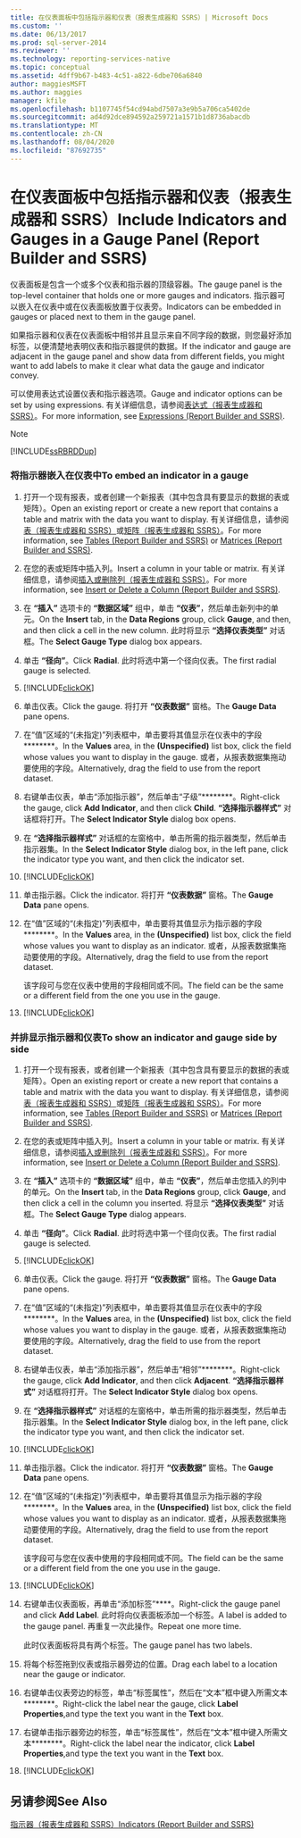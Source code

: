 ```yaml
---
title: 在仪表面板中包括指示器和仪表（报表生成器和 SSRS）| Microsoft Docs
ms.custom: ''
ms.date: 06/13/2017
ms.prod: sql-server-2014
ms.reviewer: ''
ms.technology: reporting-services-native
ms.topic: conceptual
ms.assetid: 4dff9b67-b483-4c51-a822-6dbe706a6840
author: maggiesMSFT
ms.author: maggies
manager: kfile
ms.openlocfilehash: b1107745f54cd94abd7507a3e9b5a706ca5402de
ms.sourcegitcommit: ad4d92dce894592a259721a1571b1d8736abacdb
ms.translationtype: MT
ms.contentlocale: zh-CN
ms.lasthandoff: 08/04/2020
ms.locfileid: "87692735"
---
```

# <a name="include-indicators-and-gauges-in-a-gauge-panel-report-builder-and-ssrs"></a><span data-ttu-id="35731-102">在仪表面板中包括指示器和仪表（报表生成器和 SSRS）</span><span class="sxs-lookup"><span data-stu-id="35731-102">Include Indicators and Gauges in a Gauge Panel (Report Builder and SSRS)</span></span>
  <span data-ttu-id="35731-103">仪表面板是包含一个或多个仪表和指示器的顶级容器。</span><span class="sxs-lookup"><span data-stu-id="35731-103">The gauge panel is the top-level container that holds one or more gauges and indicators.</span></span> <span data-ttu-id="35731-104">指示器可以嵌入在仪表中或在仪表面板放置于仪表旁。</span><span class="sxs-lookup"><span data-stu-id="35731-104">Indicators can be embedded in gauges or placed next to them in the gauge panel.</span></span>  
  
 <span data-ttu-id="35731-105">如果指示器和仪表在仪表面板中相邻并且显示来自不同字段的数据，则您最好添加标签，以便清楚地表明仪表和指示器提供的数据。</span><span class="sxs-lookup"><span data-stu-id="35731-105">If the indicator and gauge are adjacent in the gauge panel and show data from different fields, you might want to add labels to make it clear what data the gauge and indicator convey.</span></span>  
  
 <span data-ttu-id="35731-106">可以使用表达式设置仪表和指示器选项。</span><span class="sxs-lookup"><span data-stu-id="35731-106">Gauge and indicator options can be set by using expressions.</span></span> <span data-ttu-id="35731-107">有关详细信息，请参阅[表达式（报表生成器和 SSRS）](expressions-report-builder-and-ssrs.md)。</span><span class="sxs-lookup"><span data-stu-id="35731-107">For more information, see [Expressions &#40;Report Builder and SSRS&#41;](expressions-report-builder-and-ssrs.md).</span></span>  
  
> [!NOTE]  
>  [!INCLUDE[ssRBRDDup](../../includes/ssrbrddup-md.md)]  
  
### <a name="to-embed-an-indicator-in-a-gauge"></a><span data-ttu-id="35731-108">将指示器嵌入在仪表中</span><span class="sxs-lookup"><span data-stu-id="35731-108">To embed an indicator in a gauge</span></span>  
  
1.  <span data-ttu-id="35731-109">打开一个现有报表，或者创建一个新报表（其中包含具有要显示的数据的表或矩阵）。</span><span class="sxs-lookup"><span data-stu-id="35731-109">Open an existing report or create a new report that contains a table and matrix with the data you want to display.</span></span> <span data-ttu-id="35731-110">有关详细信息，请参阅[表（报表生成器和 SSRS）](tables-report-builder-and-ssrs.md)或[矩阵（报表生成器和 SSRS）](create-a-matrix-report-builder-and-ssrs.md)。</span><span class="sxs-lookup"><span data-stu-id="35731-110">For more information, see [Tables &#40;Report Builder  and SSRS&#41;](tables-report-builder-and-ssrs.md) or [Matrices &#40;Report Builder and SSRS&#41;](create-a-matrix-report-builder-and-ssrs.md).</span></span>  
  
2.  <span data-ttu-id="35731-111">在您的表或矩阵中插入列。</span><span class="sxs-lookup"><span data-stu-id="35731-111">Insert a column in your table or matrix.</span></span> <span data-ttu-id="35731-112">有关详细信息，请参阅[插入或删除列（报表生成器和 SSRS）](insert-or-delete-a-column-report-builder-and-ssrs.md)。</span><span class="sxs-lookup"><span data-stu-id="35731-112">For more information, see [Insert or Delete a Column &#40;Report Builder and SSRS&#41;](insert-or-delete-a-column-report-builder-and-ssrs.md).</span></span>  
  
3.  <span data-ttu-id="35731-113">在 **“插入”** 选项卡的 **“数据区域”** 组中，单击 **“仪表”**，然后单击新列中的单元。</span><span class="sxs-lookup"><span data-stu-id="35731-113">On the **Insert** tab, in the **Data Regions** group, click **Gauge**, and then, and then click a cell in the new column.</span></span> <span data-ttu-id="35731-114">此时将显示 **“选择仪表类型”** 对话框。</span><span class="sxs-lookup"><span data-stu-id="35731-114">The **Select Gauge Type** dialog box appears.</span></span>  
  
4.  <span data-ttu-id="35731-115">单击 **“径向”**。</span><span class="sxs-lookup"><span data-stu-id="35731-115">Click **Radial**.</span></span> <span data-ttu-id="35731-116">此时将选中第一个径向仪表。</span><span class="sxs-lookup"><span data-stu-id="35731-116">The first radial gauge is selected.</span></span>  
  
5.  [!INCLUDE[clickOK](../../../includes/clickok-md.md)]  
  
6.  <span data-ttu-id="35731-117">单击仪表。</span><span class="sxs-lookup"><span data-stu-id="35731-117">Click the gauge.</span></span> <span data-ttu-id="35731-118">将打开 **“仪表数据”** 窗格。</span><span class="sxs-lookup"><span data-stu-id="35731-118">The **Gauge Data** pane opens.</span></span>  
  
7.  <span data-ttu-id="35731-119">在“值”区域的“(未指定)”列表框中，单击要将其值显示在仪表中的字段\*\*\*\*\*\*\*\*。</span><span class="sxs-lookup"><span data-stu-id="35731-119">In the **Values** area, in the **(Unspecified)** list box, click the field whose values you want to display in the gauge.</span></span> <span data-ttu-id="35731-120">或者，从报表数据集拖动要使用的字段。</span><span class="sxs-lookup"><span data-stu-id="35731-120">Alternatively, drag the field to use from the report dataset.</span></span>  
  
8.  <span data-ttu-id="35731-121">右键单击仪表，单击“添加指示器”，然后单击“子级”\*\*\*\*\*\*\*\*。</span><span class="sxs-lookup"><span data-stu-id="35731-121">Right-click the gauge, click **Add Indicator**, and then click **Child**.</span></span> <span data-ttu-id="35731-122">**“选择指示器样式”** 对话框将打开。</span><span class="sxs-lookup"><span data-stu-id="35731-122">The **Select Indicator Style** dialog box opens.</span></span>  
  
9. <span data-ttu-id="35731-123">在 **“选择指示器样式”** 对话框的左窗格中，单击所需的指示器类型，然后单击指示器集。</span><span class="sxs-lookup"><span data-stu-id="35731-123">In the **Select Indicator Style** dialog box, in the left pane, click the indicator type you want, and then click the indicator set.</span></span>  
  
10. [!INCLUDE[clickOK](../../../includes/clickok-md.md)]  
  
11. <span data-ttu-id="35731-124">单击指示器。</span><span class="sxs-lookup"><span data-stu-id="35731-124">Click the indicator.</span></span> <span data-ttu-id="35731-125">将打开 **“仪表数据”** 窗格。</span><span class="sxs-lookup"><span data-stu-id="35731-125">The **Gauge Data** pane opens.</span></span>  
  
12. <span data-ttu-id="35731-126">在“值”区域的“(未指定)”列表框中，单击要将其值显示为指示器的字段\*\*\*\*\*\*\*\*。</span><span class="sxs-lookup"><span data-stu-id="35731-126">In the **Values** area, in the **(Unspecified)** list box, click the field whose values you want to display as an indicator.</span></span> <span data-ttu-id="35731-127">或者，从报表数据集拖动要使用的字段。</span><span class="sxs-lookup"><span data-stu-id="35731-127">Alternatively, drag the field to use from the report dataset.</span></span>  
  
     <span data-ttu-id="35731-128">该字段可与您在仪表中使用的字段相同或不同。</span><span class="sxs-lookup"><span data-stu-id="35731-128">The field can be the same or a different field from the one you use in the gauge.</span></span>  
  
13. [!INCLUDE[clickOK](../../../includes/clickok-md.md)]  
  
### <a name="to-show-an-indicator-and-gauge-side-by-side"></a><span data-ttu-id="35731-129">并排显示指示器和仪表</span><span class="sxs-lookup"><span data-stu-id="35731-129">To show an indicator and gauge side by side</span></span>  
  
1.  <span data-ttu-id="35731-130">打开一个现有报表，或者创建一个新报表（其中包含具有要显示的数据的表或矩阵）。</span><span class="sxs-lookup"><span data-stu-id="35731-130">Open an existing report or create a new report that contains a table and matrix with the data you want to display.</span></span> <span data-ttu-id="35731-131">有关详细信息，请参阅[表（报表生成器和 SSRS）](tables-report-builder-and-ssrs.md)或[矩阵（报表生成器和 SSRS）](create-a-matrix-report-builder-and-ssrs.md)。</span><span class="sxs-lookup"><span data-stu-id="35731-131">For more information, see [Tables &#40;Report Builder  and SSRS&#41;](tables-report-builder-and-ssrs.md) or [Matrices &#40;Report Builder and SSRS&#41;](create-a-matrix-report-builder-and-ssrs.md).</span></span>  
  
2.  <span data-ttu-id="35731-132">在您的表或矩阵中插入列。</span><span class="sxs-lookup"><span data-stu-id="35731-132">Insert a column in your table or matrix.</span></span> <span data-ttu-id="35731-133">有关详细信息，请参阅[插入或删除列（报表生成器和 SSRS）](insert-or-delete-a-column-report-builder-and-ssrs.md)。</span><span class="sxs-lookup"><span data-stu-id="35731-133">For more information, see [Insert or Delete a Column &#40;Report Builder and SSRS&#41;](insert-or-delete-a-column-report-builder-and-ssrs.md).</span></span>  
  
3.  <span data-ttu-id="35731-134">在 **“插入”** 选项卡的 **“数据区域”** 组中，单击 **“仪表”**，然后单击您插入的列中的单元。</span><span class="sxs-lookup"><span data-stu-id="35731-134">On the **Insert** tab, in the **Data Regions** group, click **Gauge**, and then click a cell in the column you inserted.</span></span> <span data-ttu-id="35731-135">将显示 **“选择仪表类型”** 对话框。</span><span class="sxs-lookup"><span data-stu-id="35731-135">The **Select Gauge Type** dialog appears.</span></span>  
  
4.  <span data-ttu-id="35731-136">单击 **“径向”**。</span><span class="sxs-lookup"><span data-stu-id="35731-136">Click **Radial**.</span></span> <span data-ttu-id="35731-137">此时将选中第一个径向仪表。</span><span class="sxs-lookup"><span data-stu-id="35731-137">The first radial gauge is selected.</span></span>  
  
5.  [!INCLUDE[clickOK](../../../includes/clickok-md.md)]  
  
6.  <span data-ttu-id="35731-138">单击仪表。</span><span class="sxs-lookup"><span data-stu-id="35731-138">Click the gauge.</span></span> <span data-ttu-id="35731-139">将打开 **“仪表数据”** 窗格。</span><span class="sxs-lookup"><span data-stu-id="35731-139">The **Gauge Data** pane opens.</span></span>  
  
7.  <span data-ttu-id="35731-140">在“值”区域的“(未指定)”列表框中，单击要将其值显示在仪表中的字段\*\*\*\*\*\*\*\*。</span><span class="sxs-lookup"><span data-stu-id="35731-140">In the **Values** area, in the **(Unspecified)** list box, click the field whose values you want to display in the gauge.</span></span> <span data-ttu-id="35731-141">或者，从报表数据集拖动要使用的字段。</span><span class="sxs-lookup"><span data-stu-id="35731-141">Alternatively, drag the field to use from the report dataset.</span></span>  
  
8.  <span data-ttu-id="35731-142">右键单击仪表，单击“添加指示器”，然后单击“相邻”\*\*\*\*\*\*\*\*。</span><span class="sxs-lookup"><span data-stu-id="35731-142">Right-click the gauge, click **Add Indicator**, and then click **Adjacent**.</span></span> <span data-ttu-id="35731-143">**“选择指示器样式”** 对话框将打开。</span><span class="sxs-lookup"><span data-stu-id="35731-143">The **Select Indicator Style** dialog box opens.</span></span>  
  
9. <span data-ttu-id="35731-144">在 **“选择指示器样式”** 对话框的左窗格中，单击所需的指示器类型，然后单击指示器集。</span><span class="sxs-lookup"><span data-stu-id="35731-144">In the **Select Indicator Style** dialog box, in the left pane, click the indicator type you want, and then click the indicator set.</span></span>  
  
10. [!INCLUDE[clickOK](../../../includes/clickok-md.md)]  
  
11. <span data-ttu-id="35731-145">单击指示器。</span><span class="sxs-lookup"><span data-stu-id="35731-145">Click the indicator.</span></span> <span data-ttu-id="35731-146">将打开 **“仪表数据”** 窗格。</span><span class="sxs-lookup"><span data-stu-id="35731-146">The **Gauge Data** pane opens.</span></span>  
  
12. <span data-ttu-id="35731-147">在“值”区域的“(未指定)”列表框中，单击要将其值显示为指示器的字段\*\*\*\*\*\*\*\*。</span><span class="sxs-lookup"><span data-stu-id="35731-147">In the **Values** area, in the **(Unspecified)** list box, click the field whose values you want to display as an indicator.</span></span> <span data-ttu-id="35731-148">或者，从报表数据集拖动要使用的字段。</span><span class="sxs-lookup"><span data-stu-id="35731-148">Alternatively, drag the field to use from the report dataset.</span></span>  
  
     <span data-ttu-id="35731-149">该字段可与您在仪表中使用的字段相同或不同。</span><span class="sxs-lookup"><span data-stu-id="35731-149">The field can be the same or a different field from the one you use in the gauge.</span></span>  
  
13. [!INCLUDE[clickOK](../../../includes/clickok-md.md)]  
  
14. <span data-ttu-id="35731-150">右键单击仪表面板，再单击“添加标签”\*\*\*\*。</span><span class="sxs-lookup"><span data-stu-id="35731-150">Right-click the gauge panel and click **Add Label**.</span></span> <span data-ttu-id="35731-151">此时将向仪表面板添加一个标签。</span><span class="sxs-lookup"><span data-stu-id="35731-151">A label is added to the gauge panel.</span></span> <span data-ttu-id="35731-152">再重复一次此操作。</span><span class="sxs-lookup"><span data-stu-id="35731-152">Repeat one more time.</span></span>  
  
     <span data-ttu-id="35731-153">此时仪表面板将具有两个标签。</span><span class="sxs-lookup"><span data-stu-id="35731-153">The gauge panel has two labels.</span></span>  
  
15. <span data-ttu-id="35731-154">将每个标签拖到仪表或指示器旁边的位置。</span><span class="sxs-lookup"><span data-stu-id="35731-154">Drag each label to a location near the gauge or indicator.</span></span>  
  
16. <span data-ttu-id="35731-155">右键单击仪表旁边的标签，单击“标签属性”，然后在“文本”框中键入所需文本\*\*\*\*\*\*\*\*。</span><span class="sxs-lookup"><span data-stu-id="35731-155">Right-click the label near the gauge, click **Label Properties**,and type the text you want in the **Text** box.</span></span>  
  
17. <span data-ttu-id="35731-156">右键单击指示器旁边的标签，单击“标签属性”，然后在“文本”框中键入所需文本\*\*\*\*\*\*\*\*。</span><span class="sxs-lookup"><span data-stu-id="35731-156">Right-click the label near the indicator, click **Label Properties**,and type the text you want in the **Text** box.</span></span>  
  
18. [!INCLUDE[clickOK](../../../includes/clickok-md.md)]  
  
## <a name="see-also"></a><span data-ttu-id="35731-157">另请参阅</span><span class="sxs-lookup"><span data-stu-id="35731-157">See Also</span></span>  
 [<span data-ttu-id="35731-158">指示器（报表生成器和 SSRS）</span><span class="sxs-lookup"><span data-stu-id="35731-158">Indicators &#40;Report Builder and SSRS&#41;</span></span>](indicators-report-builder-and-ssrs.md)  
  
  

